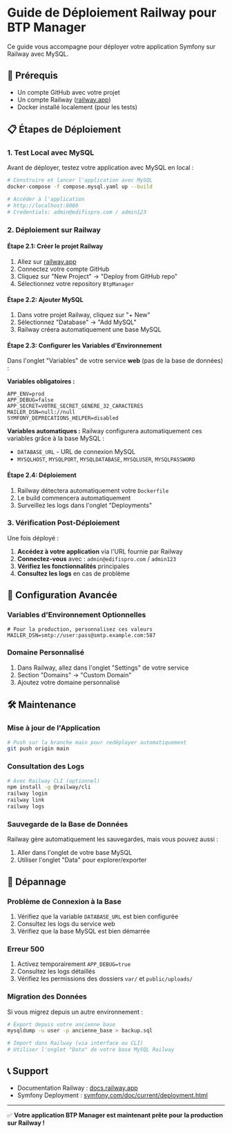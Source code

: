 # Guide de Déploiement Railway pour BTP Manager

Ce guide vous accompagne pour déployer votre application Symfony sur Railway avec MySQL.

## 🚀 Prérequis

- Un compte GitHub avec votre projet
- Un compte Railway ([railway.app](https://railway.app))
- Docker installé localement (pour les tests)

## 📋 Étapes de Déploiement

### 1. Test Local avec MySQL

Avant de déployer, testez votre application avec MySQL en local :

```bash
# Construire et lancer l'application avec MySQL
docker-compose -f compose.mysql.yaml up --build

# Accéder à l'application
# http://localhost:8080
# Credentials: admin@edifispro.com / admin123
```

### 2. Déploiement sur Railway

#### Étape 2.1: Créer le projet Railway

1. Allez sur [railway.app](https://railway.app)
2. Connectez votre compte GitHub
3. Cliquez sur "New Project" → "Deploy from GitHub repo"
4. Sélectionnez votre repository `BtpManager`

#### Étape 2.2: Ajouter MySQL

1. Dans votre projet Railway, cliquez sur "+ New"
2. Sélectionnez "Database" → "Add MySQL"
3. Railway créera automatiquement une base MySQL

#### Étape 2.3: Configurer les Variables d'Environnement

Dans l'onglet "Variables" de votre service **web** (pas de la base de données) :

**Variables obligatoires :**
```env
APP_ENV=prod
APP_DEBUG=false
APP_SECRET=VOTRE_SECRET_GENERE_32_CARACTERES
MAILER_DSN=null://null
SYMFONY_DEPRECATIONS_HELPER=disabled
```

**Variables automatiques :**
Railway configurera automatiquement ces variables grâce à la base MySQL :
- `DATABASE_URL` - URL de connexion MySQL
- `MYSQLHOST`, `MYSQLPORT`, `MYSQLDATABASE`, `MYSQLUSER`, `MYSQLPASSWORD`

#### Étape 2.4: Déploiement

1. Railway détectera automatiquement votre `Dockerfile`
2. Le build commencera automatiquement
3. Surveillez les logs dans l'onglet "Deployments"

### 3. Vérification Post-Déploiement

Une fois déployé :

1. **Accédez à votre application** via l'URL fournie par Railway
2. **Connectez-vous** avec : `admin@edifispro.com` / `admin123`
3. **Vérifiez les fonctionnalités** principales
4. **Consultez les logs** en cas de problème

## 🔧 Configuration Avancée

### Variables d'Environnement Optionnelles

```env
# Pour la production, personnalisez ces valeurs
MAILER_DSN=smtp://user:pass@smtp.example.com:587
```

### Domaine Personnalisé

1. Dans Railway, allez dans l'onglet "Settings" de votre service
2. Section "Domains" → "Custom Domain"
3. Ajoutez votre domaine personnalisé

## 🛠️ Maintenance

### Mise à jour de l'Application

```bash
# Push sur la branche main pour redéployer automatiquement
git push origin main
```

### Consultation des Logs

```bash
# Avec Railway CLI (optionnel)
npm install -g @railway/cli
railway login
railway link
railway logs
```

### Sauvegarde de la Base de Données

Railway gère automatiquement les sauvegardes, mais vous pouvez aussi :

1. Aller dans l'onglet de votre base MySQL
2. Utiliser l'onglet "Data" pour explorer/exporter

## 🚨 Dépannage

### Problème de Connexion à la Base

1. Vérifiez que la variable `DATABASE_URL` est bien configurée
2. Consultez les logs du service web
3. Vérifiez que la base MySQL est bien démarrée

### Erreur 500

1. Activez temporairement `APP_DEBUG=true`
2. Consultez les logs détaillés
3. Vérifiez les permissions des dossiers `var/` et `public/uploads/`

### Migration des Données

Si vous migrez depuis un autre environnement :

```bash
# Export depuis votre ancienne base
mysqldump -u user -p ancienne_base > backup.sql

# Import dans Railway (via interface ou CLI)
# Utiliser l'onglet "Data" de votre base MySQL Railway
```

## 📞 Support

- Documentation Railway : [docs.railway.app](https://docs.railway.app)
- Symfony Deployment : [symfony.com/doc/current/deployment.html](https://symfony.com/doc/current/deployment.html)

---

✅ **Votre application BTP Manager est maintenant prête pour la production sur Railway !**
